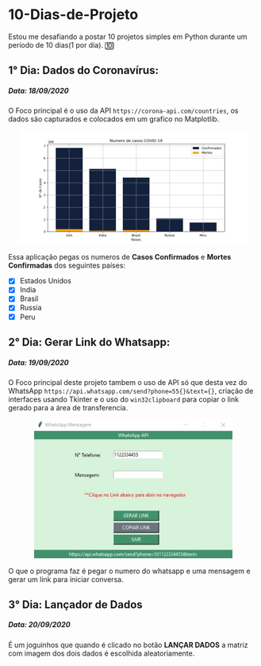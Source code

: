 # 10-Dias-de-Projeto
Estou me desafiando a postar 10 projetos simples em Python durante um período de 10 dias(1 por dia). :keycap_ten:

## 1° Dia: Dados do Coronavírus:
##### Data: 18/09/2020
O Foco principal é o uso da API `https://corona-api.com/countries`, os dados são capturados e colocados em um grafico no Matplotlib.
<p align="center">
  <img width="460" src="https://github.com/EuCarlos/10-Dias-de-Projeto/blob/master/images/imgDay1.jpg">
</p>

Essa aplicação pegas os numeros de **Casos Confirmados** e **Mortes Confirmadas** dos seguintes países:
- [x] Estados Unidos
- [x] India
- [x] Brasil
- [x] Russia
- [x] Peru

## 2° Dia: Gerar Link do Whatsapp:
##### Data: 19/09/2020
O Foco principal deste projeto tambem o uso de API só que desta vez do WhatsApp `https://api.whatsapp.com/send?phone=55{}&text={}`, criação de interfaces usando Tkinter e o uso do `win32clipboard` para copiar o link gerado para a área de transferencia.
<p align="center">
  <img width="400" src="https://github.com/EuCarlos/10-Dias-de-Projeto/blob/master/images/imgDay2.JPG">
</p>
O que o programa faz é pegar o numero do whatsapp e uma mensagem e gerar um link para iniciar conversa.

## 3° Dia: Lançador de Dados
##### Data: 20/09/2020
É um joguinhos que quando é clicado no botão **LANÇAR DADOS** a matriz com imagem dos dois dados é escolhida aleatoriamente.
